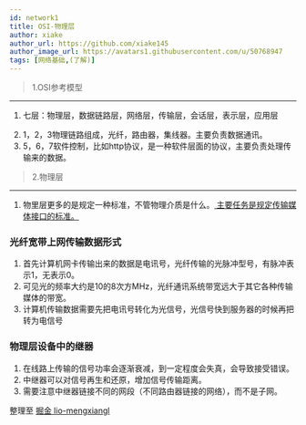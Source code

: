 ```yaml
---
id: network1
title: OSI-物理层
author: xiake
author_url: https://github.com/xiake145
author_image_url: https://avatars1.githubusercontent.com/u/50768947
tags: [网络基础,(了解)]
---
```


>1.OSI参考模型  
---------------
   1. 七层：物理层，数据链路层，网络层，传输层，会话层，表示层，应用层  
<!--truncate-->
   2. 1，2，3物理链路组成，光纤，路由器，集线器。主要负责数据通讯。  
   3. 5，6，7软件控制，比如http协议，是一种软件层面的协议，主要负责处理传输来的数据。  

>2.物理层  
--------------
   1. 物里层更多的是规定一种标准，不管物理介质是什么。<u> 主要任务是规定传输媒体接口的标准。</u>  
  ### 光纤宽带上网传输数据形式  
   1. 首先计算机网卡传输出来的数据是电讯号，光纤传输的光脉冲型号，有脉冲表示1，无表示0。  
   2. 可见光的频率大约是10的8次方MHz，光纤通讯系统带宽远大于其它各种传输媒体的带宽。  
   3. 计算机传输数据需要先把电讯号转化为光信号，光信号快到服务器的时候再把转为电信号  
  ### 物理层设备中的继器  
   1. 在线路上传输的信号功率会逐渐衰减，到一定程度会失真，会导致接受错误。  
   2. 中继器可以对信号再生和还原，增加信号传输距离。  
   3. 需要注意中继器链接不同的网段（不同路由器链接的网络），而不是子网。

     
整理至 [掘金 lio-mengxiangl](https://juejin.im/post/5e51febde51d4526c932b390)


